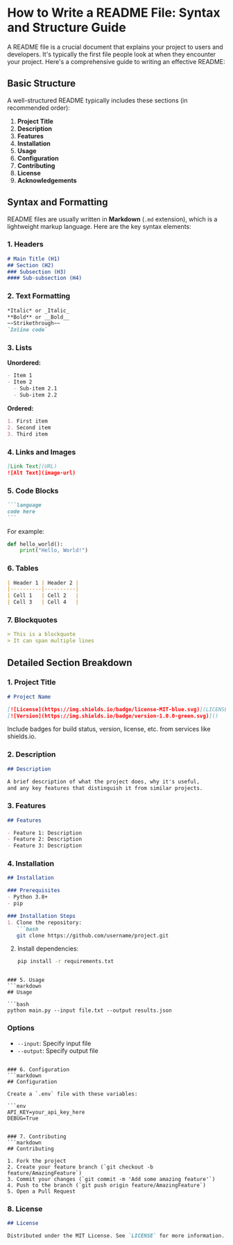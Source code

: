 # How to Write a README File: Syntax and Structure Guide

A README file is a crucial document that explains your project to users and developers. It's typically the first file people look at when they encounter your project. Here's a comprehensive guide to writing an effective README:

## Basic Structure

A well-structured README typically includes these sections (in recommended order):

1. **Project Title**
2. **Description**
3. **Features**
4. **Installation**
5. **Usage**
6. **Configuration**
7. **Contributing**
8. **License**
9. **Acknowledgements**

## Syntax and Formatting

README files are usually written in **Markdown** (`.md` extension), which is a lightweight markup language. Here are the key syntax elements:

### 1. Headers

```markdown
# Main Title (H1)
## Section (H2)
### Subsection (H3)
#### Sub-subsection (H4)
```

### 2. Text Formatting

```markdown
*Italic* or _Italic_
**Bold** or __Bold__
~~Strikethrough~~
`Inline code`
```

### 3. Lists

**Unordered:**
```markdown
- Item 1
- Item 2
  - Sub-item 2.1
  - Sub-item 2.2
```

**Ordered:**
```markdown
1. First item
2. Second item
3. Third item
```

### 4. Links and Images

```markdown
[Link Text](URL)
![Alt Text](image-url)
```

### 5. Code Blocks

````markdown
```language
code here
```
````

For example:
```python
def hello_world():
    print("Hello, World!")
```

### 6. Tables

```markdown
| Header 1 | Header 2 |
|----------|----------|
| Cell 1   | Cell 2   |
| Cell 3   | Cell 4   |
```

### 7. Blockquotes

```markdown
> This is a blockquote
> It can span multiple lines
```

## Detailed Section Breakdown

### 1. Project Title
```markdown
# Project Name

[![License](https://img.shields.io/badge/license-MIT-blue.svg)](LICENSE)
[![Version](https://img.shields.io/badge/version-1.0.0-green.svg)]()
```

Include badges for build status, version, license, etc. from services like shields.io.

### 2. Description
```markdown
## Description

A brief description of what the project does, why it's useful, 
and any key features that distinguish it from similar projects.
```

### 3. Features
```markdown
## Features

- Feature 1: Description
- Feature 2: Description
- Feature 3: Description
```

### 4. Installation
```markdown
## Installation

### Prerequisites
- Python 3.8+
- pip

### Installation Steps
1. Clone the repository:
   ```bash
   git clone https://github.com/username/project.git
   ```
2. Install dependencies:
   ```bash
   pip install -r requirements.txt
   ```
```

### 5. Usage
```markdown
## Usage

```bash
python main.py --input file.txt --output results.json
```

### Options
- `--input`: Specify input file
- `--output`: Specify output file
```

### 6. Configuration
```markdown
## Configuration

Create a `.env` file with these variables:

```env
API_KEY=your_api_key_here
DEBUG=True
```
```

### 7. Contributing
```markdown
## Contributing

1. Fork the project
2. Create your feature branch (`git checkout -b feature/AmazingFeature`)
3. Commit your changes (`git commit -m 'Add some amazing feature'`)
4. Push to the branch (`git push origin feature/AmazingFeature`)
5. Open a Pull Request
```

### 8. License
```markdown
## License

Distributed under the MIT License. See `LICENSE` for more information.
```

